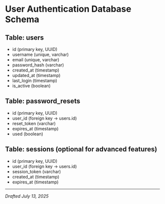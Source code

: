 # User Authentication Database Schema

## Table: users
- id (primary key, UUID)
- username (unique, varchar)
- email (unique, varchar)
- password_hash (varchar)
- created_at (timestamp)
- updated_at (timestamp)
- last_login (timestamp)
- is_active (boolean)

## Table: password_resets
- id (primary key, UUID)
- user_id (foreign key -> users.id)
- reset_token (varchar)
- expires_at (timestamp)
- used (boolean)

## Table: sessions (optional for advanced features)
- id (primary key, UUID)
- user_id (foreign key -> users.id)
- session_token (varchar)
- created_at (timestamp)
- expires_at (timestamp)

---
*Drafted July 13, 2025*
